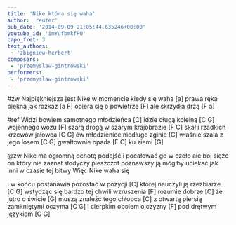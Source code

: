 ```yaml
---
title: 'Nike która się waha'
author: 'reuter'
pub_date: '2014-09-09 21:05:44.635246+00:00'
youtube_id: 'imYufbmkfPU'
capo_fret: 3
text_authors:
 - 'zbigniew-herbert'
composers:
 - 'przemyslaw-gintrowski'
performers:
 - 'przemyslaw-gintrowski'
---
```


#zw
Najpiękniejsza jest Nike w momencie kiedy się waha [a]
prawa ręka piękna jak rozkaz [a F]
opiera się o powietrze [F]
ale skrzydła drżą [F a]

#ref
Widzi bowiem samotnego młodzieńca [C]
idzie długą koleiną [C G]
wojennego wozu [F]
szarą drogą w szarym krajobrazie [F C]
skał i rzadkich krzewów jałowca [C G]
ów młodzieniec niedługo zginie [C]
właśnie szala z jego losem [C G]
gwałtownie opada [F C]
ku ziemi [G]

@zw
Nike ma ogromną ochotę podejść i pocałować go w czoło
ale boi sięże on który nie zaznał słodyczy pieszczot
poznawszy ją mógłby uciekać jak inni w czasie tej bitwy
Więc Nike waha się


i w końcu postanawia pozostać w pozycji [C]
której nauczyli ją rzeźbiarze [C G]
wstydząc się bardzo tej chwili wzruszenia [F]
rozumie dobrze [C]
że jutro o świcie [G]
muszą znaleźć tego chłopca [C]
z otwartą piersią zamkniętymi oczyma [C G]
i cierpkim obolem ojczyzny [F]
pod drętwym językiem [C G]